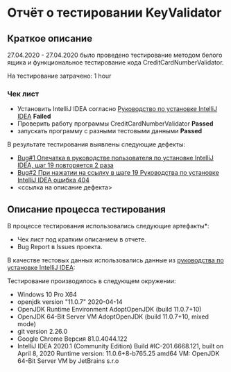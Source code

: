 # Отчёт о тестировании KeyValidator

## Краткое описание

27.04.2020 - 27.04.2020 было проведено тестирование методом белого ящика и функциональное тестирование кода CreditCardNumberValidator.

На тестирование затрачено: 1 hour

### Чек лист
* Установить IntelliJ IDEA согласно [Руководство по установке IntelliJ IDEA](https://github.com/netology-code/javaqa-homeworks/blob/master/intro/idea.md) **Failed**
* Проверить работу программы CreditCardNumberValidator **Passed**
* запускать программу с разными тестовыми данными **Passed**

В результате тестирования выявлены следующие дефекты:
* [Bug#1 Опечатка в руководстве пользователя по установке IntelliJ IDEA, шаг 19 повторяется 2 раза](https://github.com/MIkhail19870105/CreditCardNumberValidatorDemo/issues/1)
* [Bug#2 При нажатии на ссылку в шаге 19 Руководства по установке IntelliJ IDEA ошибка 404](https://github.com/MIkhail19870105/CreditCardNumberValidatorDemo/issues/2)
* <ссылка на описание дефекта>

## Описание процесса тестирования

В процессе тестирования использовались следующие артефакты*:
* Чек лист под кратким описанием в отчете.
* Bug Report в Issues проекта.


В качестве тестовых данных использовались данные из [руководства по установке IntelliJ IDEA](https://github.com/netology-code/javaqa-homeworks/blob/master/intro/idea.md):

Тестирование производилось в следующем окружении:
* Windows 10 Pro X64
* openjdk version "11.0.7" 2020-04-14
* OpenJDK Runtime Environment AdoptOpenJDK (build 11.0.7+10)
* OpenJDK 64-Bit Server VM AdoptOpenJDK (build 11.0.7+10, mixed mode)
* git version 2.26.0
* Google Chrome Версия 81.0.4044.122
* IntelliJ IDEA 2020.1 (Community Edition)
Build #IC-201.6668.121, built on April 8, 2020
Runtime version: 11.0.6+8-b765.25 amd64
VM: OpenJDK 64-Bit Server VM by JetBrains s.r.o

